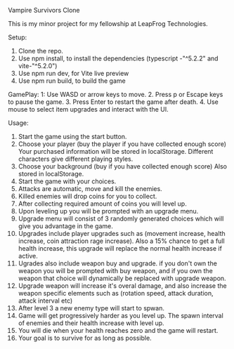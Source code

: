 Vampire Survivors Clone

This is my minor project for my fellowship at LeapFrog Technologies.

Setup:

1. Clone the repo.
2. Use npm install, to install the dependencies (typescript -"^5.2.2" and vite-"^5.2.0")
3. Use npm run dev, for Vite live preview
4. Use npm run build, to build the game

GamePlay:
1: Use WASD or arrow keys to move. 
2. Press p or Escape keys to pause the game. 
3. Press Enter to restart the game after death. 
4. Use mouse to select item upgrades and interact with the UI.

Usage:

1. Start the game using the start button.
2. Choose your player (buy the player if you have collected enough score) Your purchased information will be stored in localStorage. Different characters give different playing styles.
3. Choose your background (buy if you have collected enough score) Also stored in localStorage.
4. Start the game with your choices.
5. Attacks are automatic, move and kill the enemies.
6. Killed enemies will drop coins for you to collect.
7. After collecting required amount of coins you will level up.
8. Upon leveling up you will be prompted with an upgrade menu.
9. Upgrade menu will consist of 3 randomly generated choices which will give you advantage in the game.
10. Upgrades include player upgrades such as (movement increase, health increase, coin attraction rage increase).
    Also a 15% chance to get a full health increase, this upgrade will replace the normal health increase if active.
11. Ugrades also include weapon buy and upgrade. if you don't own the weapon you will be prompted with buy weapon, and if you own the weapon that choice will dynamically be replaced with upgrade weapon.
12. Upgrade weapon will increase it's overal damage, and also increase the weapon specific elements such as (rotation speed, attack duration, attack interval etc)
13. After level 3 a new enemy type will start to spwan.
14. Game will get progressively harder as you level up. The spawn interval of enemies and their health increase with level up.
15. You will die when your health reaches zero and the game will restart.
16. Your goal is to survive for as long as possible.
